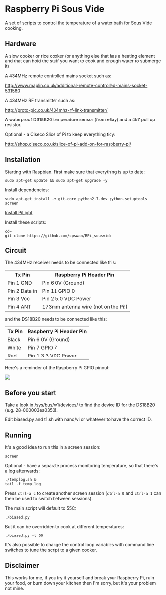 Raspberry Pi Sous Vide
======================

A set of scripts to control the temperature of a water bath for Sous Vide cooking.

Hardware
--------

A slow cooker or rice cooker (or anything else that has a heating element and that can hold the stuff you want to cook and enough water to submerge it)

A 434MHz remote controlled mains socket such as:

http://www.maplin.co.uk/additional-remote-controlled-mains-socket-531560

A 434MHz RF transmitter such as:

http://proto-pic.co.uk/434mhz-rf-link-transmitter/

A waterproof DS18B20 temperature sensor (from eBay) and a 4k7 pull up resistor.

Optional - a Ciseco Slice of Pi to keep everything tidy:

http://shop.ciseco.co.uk/slice-of-pi-add-on-for-raspberry-pi/

Installation
------------

Starting with Raspbian. First make sure that everything is up to date:

    sudo apt-get update && sudo apt-get upgrade -y
    
Install dependencies:

    sudo apt-get install -y git-core python2.7-dev python-setuptools screen
    
[Install PiLight](https://manual.pilight.org/installation.html)    
    
Install these scripts:

    cd~
    git clone https://github.com/cpswan/RPi_sousvide
    
Circuit
-------

The 434MHz receiver needs to be connected like this:

<table>
<tr><th>Tx Pin</th><th>Raspberry Pi Header Pin</th></tr>
<tr><td>Pin 1 GND</td><td>Pin 6 0V (Ground)</td></tr> 
<tr><td>Pin 2 Data in</td><td>Pin 11 GPIO 0</td></tr> 
<tr><td>Pin 3 Vcc</td><td>Pin 2 5.0 VDC Power</td></tr> 
<tr><td>Pin 4 ANT</td><td>173mm antenna wire (not on the Pi!)</td></tr> 
</table>

and the DS18B20 needs to be connected like this:

<table>
<tr><th>Tx Pin</th><th>Raspberry Pi Header Pin</th></tr>
<tr><td>Black</td><td>Pin 6 0V (Ground)</td></tr> 
<tr><td>White</td><td>Pin 7 GPIO 7</td></tr> 
<tr><td>Red</td><td>Pin 1 3.3 VDC Power</td></tr> 
</table>

Here's a reminder of the Raspberry Pi GPIO pinout:

![](http://pi4j.com/images/p1header-large.png)

Before you start
----------------

Take a look in /sys/bus/w1/devices/ to find the device ID for the DS18B20 (e.g. 28-000003ea0350).

Edit biased.py and t1.sh with nano/vi or whatever to have the correct ID.

Running
-------

It's a good idea to run this in a screen session:

    screen
    
Optional - have a separate process monitoring temperature, so that there's a log afterwards:

    ./templog.sh &
    tail -f temp_log

Press `ctrl-a c` to create another screen session (`ctrl-a 0` and `ctrl-a 1` can then be used to switch between sessions).
    
The main script will default to 55C:

    ./biased.py
    
But it can be overridden to cook at different temperatures:

    ./biased.py -t 60
    
It's also possible to change the control loop variables with command line switches to tune the script to a given cooker.


Disclaimer
----------

This works for me, if you try it yourself and break your Raspberry Pi, ruin your food, or burn down your kitchen then I'm sorry, but it's your problem not mine.
